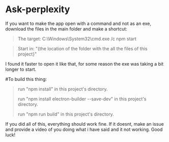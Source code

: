 # Ask-perplexity

If you want to make the app open with a command and not as an exe, download the files in the main folder and make a shortcut:
> The target: C:\Windows\System32\cmd.exe /c npm start

> Start in: "{the location of the folder with the all the files of this project}"


I found it faster to open it like that, for some reason the exe was taking a bit longer to start.


#To build this thing:

> run "npm install" in this project's directory.
>
> run "npm install electron-builder --save-dev" in this project's directory.
>
> run "npm run build" in this project's directory.
>
If you did all of this, everything should work fine. If it doesnt, make an issue and provide a video of you doing what i have said and it not working. Good luck!
